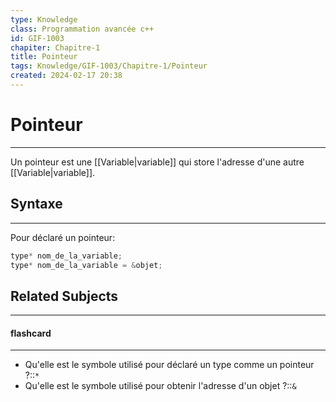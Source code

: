 ```yaml
---
type: Knowledge
class: Programmation avancée c++
id: GIF-1003
chapiter: Chapitre-1
title: Pointeur 
tags: Knowledge/GIF-1003/Chapitre-1/Pointeur 
created: 2024-02-17 20:38
---
```

# Pointeur 
----
Un pointeur est une [[Variable|variable]] qui store l'adresse d'une autre [[Variable|variable]].

## Syntaxe
----
Pour déclaré un pointeur:
```C++
type* nom_de_la_variable;
type* nom_de_la_variable = &objet;
```

## Related Subjects
----
#### flashcard 
----
- Qu'elle est le symbole utilisé pour déclaré un type comme un pointeur ?::`*`
- Qu'elle est le symbole utilisé pour obtenir l'adresse d'un objet ?::`&`